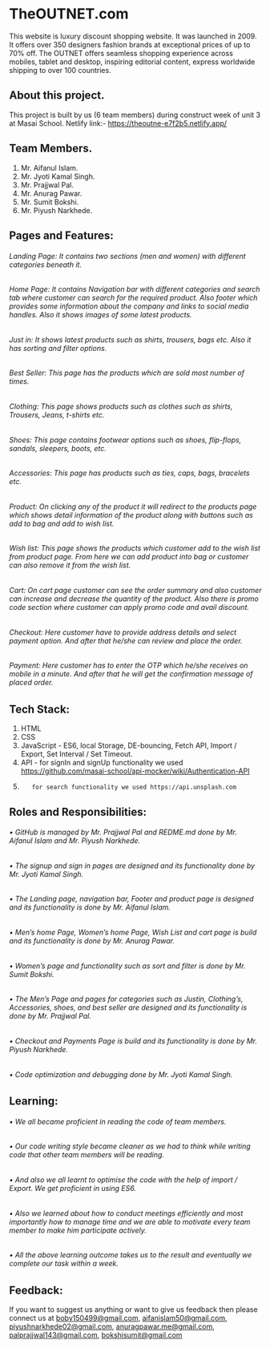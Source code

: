 
# TheOUTNET.com
<p>	This website is luxury discount shopping website. It was launched in 2009. It offers over 350 designers fashion brands at exceptional prices of up to 70% off. The OUTNET offers seamless shopping experience across mobiles, tablet and desktop, inspiring editorial content, express worldwide shipping to over 100 countries. </p>

## About this project.
This project is built by us (6 team members) during construct week of unit 3 at Masai School.
Netlify link:- https://theoutne-e7f2b5.netlify.app/ 

## Team Members.
1.	Mr. Aifanul Islam.
2.	Mr. Jyoti Kamal Singh.
3.	Mr. Prajjwal Pal.
4.	Mr. Anurag Pawar.
5.	Mr. Sumit Bokshi.
6.	Mr. Piyush Narkhede.

## Pages and Features:
###### Landing Page: It contains two sections (men and women) with different categories beneath it.
###### Home Page: It contains Navigation bar with different categories and search tab where customer can search for the required product. Also footer which provides some information about the company and links to social media handles. Also it shows images of some latest products.
###### Just in: It shows latest products such as shirts, trousers, bags etc. Also it has sorting and filter options.
###### Best Seller: This page has the products which are sold most number of times. 
###### Clothing: This page shows products such as clothes such as shirts, Trousers, Jeans, t-shirts etc.
###### Shoes: This page contains footwear options such as shoes, flip-flops, sandals, sleepers, boots, etc.
###### Accessories: This page has products such as ties, caps, bags, bracelets etc.
###### Product: On clicking any of the product it will redirect to the products page which shows detail information of the product along with buttons such as add to bag and add to wish list.
###### Wish list: This page shows the products which customer add to the wish list from product page. From here we can add product into bag or customer can also remove it from the wish list.
###### Cart: On cart page customer can see the order summary and also customer can increase and decrease the quantity of the product. Also there is promo code section where customer can apply promo code and avail discount. 
###### Checkout: Here customer have to provide address details and select payment option. And after that he/she can review and place the order. 
###### Payment: Here customer has to enter the OTP which he/she receives on mobile in a minute. And after that he will get the confirmation message of placed order. 

## Tech Stack:
1.	HTML
2.	CSS
3.	JavaScript - ES6, local Storage, DE-bouncing, Fetch API, Import / Export, 
                    Set Interval / Set Timeout.
4.	API - for signIn and signUp functionality we used https://github.com/masai-school/api-mocker/wiki/Authentication-API
5.	      for search functionality we used https://api.unsplash.com
## Roles and Responsibilities:
###### • GitHub is managed by Mr. Prajjwal Pal and REDME.md done by Mr. Aifanul Islam and Mr. Piyush Narkhede.
###### • The signup and sign in pages are designed and its functionality done by Mr. Jyoti Kamal Singh.
###### • The Landing page, navigation bar, Footer and product page is designed and its functionality is done by Mr. Aifanul Islam.
###### • Men’s home Page, Women’s home Page, Wish List and cart page is build and its functionality is done by Mr. Anurag Pawar.
###### • Women’s page and functionality such as sort and filter is done by Mr. Sumit Bokshi. 
###### • The Men’s Page and pages for categories such as Justin, Clothing’s, Accessories, shoes, and best seller are designed and its functionality is done by Mr. Prajjwal  	Pal.
###### • Checkout and Payments Page is build and its functionality is done by Mr. Piyush Narkhede.
###### • Code optimization and debugging done by Mr. Jyoti Kamal Singh.

## Learning: 
###### • We all became proficient in reading the code of team members.
###### • Our code writing style became cleaner as we had to think while writing code that other team members will be reading. 
###### • And also we all learnt to optimise the code with the help of import / Export. We get proficient in using ES6. 
###### • Also we learned about how to conduct meetings efficiently and most importantly how to manage time and we are able to motivate every team member to make him participate actively. 
###### • All the above learning outcome takes us to the result and eventually we complete our task within a week.

## Feedback:
If you want to suggest us anything or want to give us feedback then please connect us at boby150499@gmail.com, aifanislam50@gmail.com, piyushnarkhede02@gmail.com, anuragpawar.me@gmail.com, palprajjwal143@gmail.com, bokshisumit@gmail.com

